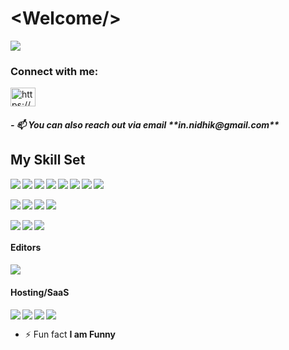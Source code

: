 <h1 align="left">&lt;Welcome/&gt;</h1>
<!-- <h1 align="center">Hi 👋, I'm Nidhi a full-time Frontend developer 👨‍💻 🚀</h1>
<h3 align="center">A Passionate Front End Developer</h3> -->

<img src="https://readme-typing-svg.herokuapp.com/?&font=Roboto&color=023b95&size=30&lines=Hi+There+👋!+I%27m+Nidhi+Kumari;Welcome+to+my+GitHub+Profile+👩‍💻!++++++;I%27m+a+Software+Engineer+👩‍💻++++++;Intrested+in+Learning+new+skills++++++++++;Constantly+Pushing+my+Limits+🚀+++++++++;I+love+creating+seamless+user+++++++;experiences+and+crafting+clean+++++++,;maintainable+code+.+++++++++++;💬+Ask+me+about+Frontend**" />

<h3 align="left">Connect with me:</h3>
<p align="left">
<a href="https://www.linkedin.com/in/nidhiikumari/" target="blank"><img align="center" src="https://raw.githubusercontent.com/rahuldkjain/github-profile-readme-generator/master/src/images/icons/Social/linked-in-alt.svg" alt="https://www.linkedin.com/in/nidhiikumari/" height="30" width="40" /></a>
</p>
<h5>
- 📫 You can also reach out via email **in.nidhik@gmail.com**
</h5>

<h2 align='left'>My Skill Set</h2>
<img align='left' src='https://img.shields.io/badge/javascript-%23323330.svg?style=for-the-badge&logo=javascript&logoColor=%23F7DF1E' />
<img align = 'left'  src='https://img.shields.io/badge/react-%2320232a.svg?style=for-the-badge&logo=react&logoColor=%2361DAFB' />
<img align='left' src='https://img.shields.io/badge/Next-black?style=for-the-badge&logo=next.js&logoColor=white' />
<img src='https://img.shields.io/badge/typescript-%23007ACC.svg?style=for-the-badge&logo=typescript&logoColor=white' align ='left />
<img align = 'left' src='https://img.shields.io/badge/redux-%23593d88.svg?style=for-the-badge&logo=redux&logoColor=white' />
<img align = 'left' src='https://img.shields.io/badge/tailwindcss-%2338B2AC.svg?style=for-the-badge&logo=tailwind-css&logoColor=white' /><img src='https://img.shields.io/badge/python-3670A0?style=for-the-badge&logo=python&logoColor=ffdd54' align='left' /><img src='https://img.shields.io/badge/css3-%231572B6.svg?style=for-the-badge&logo=css3&logoColor=white' align='left' /><img align = 'left' src='https://img.shields.io/badge/html5-%23E34F26.svg?style=for-the-badge&logo=html5&logoColor=white' /><br /><br /><img src='https://img.shields.io/badge/-AntDesign-%230170FE?style=for-the-badge&logo=ant-design&logoColor=white' /><img align='left' src='https://img.shields.io/badge/bootstrap-%238511FA.svg?style=for-the-badge&logo=bootstrap&logoColor=white' />
<img align='left' src='https://img.shields.io/badge/MUI-%230081CB.svg?style=for-the-badge&logo=mui&logoColor=white' />
<img align = 'left' src='https://img.shields.io/badge/SASS-hotpink.svg?style=for-the-badge&logo=SASS&logoColor=white' />
<br /><br />
<img src='https://img.shields.io/badge/NPM-%23CB3837.svg?style=for-the-badge&logo=npm&logoColor=white' /><img src='https://img.shields.io/badge/node.js-6DA55F?style=for-the-badge&logo=node.js&logoColor=white' align='left' /><img src='https://img.shields.io/badge/NODEMON-%23323330.svg?style=for-the-badge&logo=nodemon&logoColor=%BBDEAD' align='left' />
<br />
 <h4 align='left'>Editors</h4>
  <img src='https://img.shields.io/badge/Visual%20Studio%20Code-0078d7.svg?style=for-the-badge&logo=visual-studio-code&logoColor=white' align='left' />                                                                                         <br />
<h4 align='left'> Hosting/SaaS</h4>
 <img src='https://img.shields.io/badge/firebase-%23039BE5.svg?style=for-the-badge&logo=firebase' align='left' />
 <img src='https://img.shields.io/badge/github%20pages-121013?style=for-the-badge&logo=github&logoColor=white' align='left' />
 <img src='https://img.shields.io/badge/vercel-%23000000.svg?style=for-the-badge&logo=vercel&logoColor=white' align='left' />
 <img src='https://img.shields.io/badge/netlify-%23000000.svg?style=for-the-badge&logo=netlify&logoColor=#00C7B7' />
<br />                                                                               

- ⚡ Fun fact **I am Funny**
